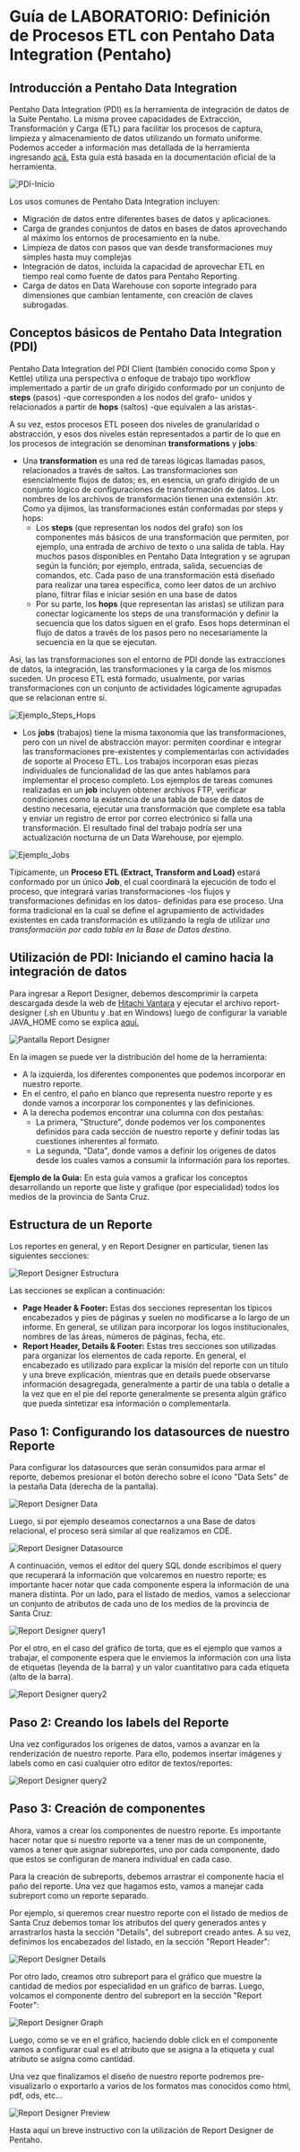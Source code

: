 # Guía de LABORATORIO: Definición de Procesos ETL con Pentaho Data Integration (Pentaho)

## Introducción a Pentaho Data Integration
Pentaho Data Integration (PDI) es la herramienta de integración de datos de la Suite Pentaho. La misma provee capacidades de Extracción, Transformación y Carga (ETL) para facilitar los procesos de captura, limpieza y almacenamiento de datos utilizando un formato uniforme.
Podemos acceder a información mas detallada de la herramienta ingresando [acá.](https://help.pentaho.com/Documentation/8.3/Products/Pentaho_Data_Integration) Esta guía está basada en la documentación oficial de la herramienta.

![PDI-Inicio](./imgs/PDI_inicio_redim.png)

Los usos comunes de Pentaho Data Integration incluyen:
- Migración de datos entre diferentes bases de datos y aplicaciones.
- Carga de grandes conjuntos de datos en bases de datos aprovechando al máximo los entornos de procesamiento en la nube.
- Limpieza de datos con pasos que van desde transformaciones muy simples hasta muy complejas
- Integración de datos, incluida la capacidad de aprovechar ETL en tiempo real como fuente de datos para Pentaho Reporting.
- Carga de datos en Data Warehouse con soporte integrado para dimensiones que cambian lentamente, con creación de claves subrogadas.

## Conceptos básicos de Pentaho Data Integration (PDI)
Pentaho Data Integration del PDI Client (también conocido como Spon y Kettle) utiliza una perspectiva o enfoque de trabajo tipo workflow implementado a partir de un grafo dirigido conformado por un conjunto de __steps__ (pasos) -que corresponden a los nodos del grafo- unidos y relacionados a partir de __hops__ (saltos) -que equivalen a las arístas-. 

A su vez, estos procesos ETL poseen dos niveles de granularidad o abstracción, y esos dos niveles están representados a partir de lo que en los procesos de integración se denominan __transformations__ y __jobs__:
- Una __transformation__ es una red de tareas lógicas llamadas pasos, relacionados a través de saltos. Las transformaciones son esencialmente flujos de datos; es, en esencia, un grafo dirigido de un conjunto lógico de configuraciones de transformación de datos. Los nombres de los archivos de transformación tienen una extensión .ktr. Como ya dijimos, las transformaciones están conformadas por steps y hops:
  - Los __steps__ (que representan los nodos del grafo) son los componentes más básicos de una transformación que permiten, por ejemplo, una entrada de archivo de texto o una salida de tabla. Hay muchos pasos disponibles en Pentaho Data Integration y se agrupan según la función; por ejemplo, entrada, salida, secuencias de comandos, etc. Cada paso de una transformación está diseñado para realizar una tarea específica, como leer datos de un archivo plano, filtrar filas e iniciar sesión en una base de datos
  - Por su parte, los __hops__ (que representan las aristas) se utilizan para conectar logicamente los steps de una transformación y definir la secuencia que los datos siguen en el grafo. Esos hops determinan el flujo de datos a través de los pasos pero no necesariamente la secuencia en la que se ejecutan.

Así, las las transformaciones son el entorno de PDI donde las extracciones de datos, la integración, las transformaciones y la carga de los mismos suceden. Un proceso ETL está formado, usualmente, por varias transformaciones con un conjunto de actividades lógicamente agrupadas que se relacionan entre sí.

![Ejemplo_Steps_Hops](./imgs/PDI_steps_hops.png)

- Los __jobs__ (trabajos) tiene la misma taxonomía que las transformaciones, pero con un nivel de abstracción mayor: permiten coordinar e integrar las transformaciones pre-existentes y complementarlas con actividades de soporte al Proceso ETL. Los trabajos incorporan esas piezas individuales de funcionalidad de las que antes hablamos para implementar el proceso completo. Los ejemplos de tareas comunes realizadas en un __job__ incluyen obtener archivos FTP, verificar condiciones como la existencia de una tabla de base de datos de destino necesaria, ejecutar una transformación que complete esa tabla y enviar un registro de error por correo electrónico si falla una transformación. El resultado final del trabajo podría ser una actualización nocturna de un Data Warehouse, por ejemplo.

![Ejemplo_Jobs](./imgs/PDI_jobs_redim.png)

Típicamente, un __Proceso ETL (Extract, Transform and Load)__ estará conformado por un único __Job__, el cual coordinará la ejecución de todo el proceso, que integrará varias transformaciones -los flujos y transformaciones definidas en los datos- definidas para ese proceso. Una forma tradicional en la cual se define el agrupamiento de actividades existentes en cada transformación es utilizando la regla de utilizar _una transformación por cada tabla en la Base de Datos destino_.


## Utilización de PDI: Iniciando el camino hacia la integración de datos
Para ingresar a Report Designer, debemos descomprimir la carpeta descargada desde la web de [Hitachi Vantara](https://community.hitachivantara.com/docs/DOC-1009856-pentaho-reporting) y ejecutar el archivo report-designer (.sh en Ubuntu y .bat en Windows) luego de configurar la variable JAVA_HOME como se explica [aquí.](https://www.dropbox.com/s/au05tj4qn63h8xx/GL00%20-%20Gu%C3%ADa%20de%20Instalaci%C3%B3n%20Suite%20Pentaho.pdf?dl=0)

![Pantalla Report Designer](./imgs/rd-screen.png)

En la imagen se puede ver la distribución del home de la herramienta:
- A la izquierda, los diferentes componentes que podemos incorporar en nuestro reporte.
- En el centro, el paño en blanco que representa nuestro reporte y es donde vamos a incorporar los componentes y las definiciones.
- A la derecha podemos encontrar una columna con dos pestañas:
  - La primera, "Structure", donde podemos ver los componentes definidos para cada sección de nuestro reporte y definir todas las cuestiones inherentes al formato.
  - La segunda, "Data", donde vamos a definir los orígenes de datos desde los cuales vamos a consumir la información para los reportes.

__Ejemplo de la Guia:__ En esta guía vamos a graficar los conceptos desarrollando un reporte que liste y grafique (por especialidad) todos los medios de la provincia de Santa Cruz.

## Estructura de un Reporte
Los reportes en general, y en Report Designer en particular, tienen las siguientes secciones:

![Report Designer Estructura](./imgs/rd-structure.png)

Las secciones se explican a continuación:
- __Page Header & Footer:__ Estas dos secciones representan los típicos encabezados y pies de páginas y suelen no modificarse a lo largo de un informe. En general, se utilizan para incorporar los logos institucionales, nombres de las áreas, números de páginas, fecha, etc.
- __Report Header, Details & Footer:__ Estas tres secciones son utilizadas para organizar los elementos de cada reporte. En general, el encabezado es utilizado para explicar la misión del reporte con un título y una breve explicación, mientras que en details puede observarse información desagregada, generalmente a partir de una tabla o detalle a la vez que en el pie del reporte generalmente se presenta algún gráfico que pueda sintetizar esa información o complementarla.

## Paso 1: Configurando los datasources de nuestro Reporte
Para configurar los datasources que serán consumidos para armar el reporte, debemos presionar el botón derecho sobre el ícono "Data Sets" de la pestaña Data (derecha de la pantalla).

![Report Designer Data](./imgs/rd-data.png)

Luego, si por ejemplo deseamos conectarnos a una Base de datos relacional, el proceso será similar al que realizamos en CDE.

![Report Designer Datasource](./imgs/rd-datasource.png)

A continuación, vemos el editor del query SQL donde escribimos el query que recuperará la información que volcaremos en nuestro reporte; es importante hacer notar que cada componente espera la información de una manera distinta. 
Por un lado, para el listado de medios, vamos a seleccionar un conjunto de atributos de cada uno de los medios de la provincia de Santa Cruz:

![Report Designer query1](./imgs/rd-query1.png)

Por el otro, en el caso del gráfico de torta, que es el ejemplo que vamos a trabajar, el componente espera que le enviemos la información con una lista de etiquetas (leyenda de la barra) y un valor cuantitativo para cada etiqueta (alto de la barra).

![Report Designer query2](./imgs/rd-query2.png)

## Paso 2: Creando los labels del Reporte
Una vez configurados los orígenes de datos, vamos a avanzar en la renderización de nuestro reporte. Para ello, podemos insertar imágenes y labels como en casi cualquier otro editor de textos/reportes:

![Report Designer query2](./imgs/rd-labels.png)

## Paso 3: Creación de componentes
Ahora, vamos a crear los componentes de nuestro reporte. Es importante hacer notar que si nuestro reporte va a tener mas de un componente, vamos a tener que asignar subreportes, uno por cada componente, dado que estos se configuran de manera individual en cada caso.

Para la creación de subreports, debemos arrastrar el componente hacia el paño del reporte. Una vez que hagamos esto, vamos a manejar cada subreport como un reporte separado.

Por ejemplo, si queremos crear nuestro reporte con el listado de medios de Santa Cruz debemos tomar los atributos del query generados antes y arrastrarlos hasta la sección "Details", del subreport creado antes. A su vez, definimos los encabezados del listado, en la sección "Report Header":

![Report Designer Details](./imgs/rd-details.png)

Por otro lado, creamos otro subreport para el gráfico que muestre la cantidad de medios por especialidad en un gráfico de barras. Luego, volcamos el componente dentro del subreport en la sección "Report Footer":

![Report Designer Graph](./imgs/rd-graph.png)

Luego, como se ve en el gráfico, haciendo doble click en el componente vamos a configurar cual es el atributo que se asigna a la etiqueta y cual atributo se asigna como cantidad.

Una vez que finalizamos el diseño de nuestro reporte podremos pre-visualizarlo o exportarlo a varios de los formatos mas conocidos como html, pdf, ods, etc...

![Report Designer Preview](./imgs/rd-preview1.png)

Hasta aquí un breve instructivo con la utilización de Report Designer de Pentaho.
